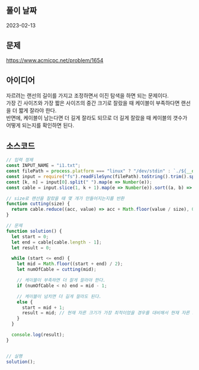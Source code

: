 ## 풀이 날짜
2023-02-13

## 문제
https://www.acmicpc.net/problem/1654

## 아이디어
자르려는 랜선의 길이를 가지고 조정하면서 이진 탐색을 하면 되는 문제이다.  
가장 긴 사이즈와 가장 짧은 사이즈의 중간 크기로 잘랐을 때 케이블이 부족하다면 랜선을 더 짧게 잘라야 한다.  
반면에, 케이블이 남는다면 더 길게 잘라도 되므로 더 길게 잘랐을 때 케이블의 갯수가 어떻게 되는지를 확인하면 된다.  

## 소스코드
```js
// 입력 정제
const INPUT_NAME = "i1.txt";
const filePath = process.platform === "linux" ? "/dev/stdin" : `./${__dirname.split('\\').pop()}/${INPUT_NAME}`;
const input = require("fs").readFileSync(filePath).toString().trim().split("\n").map(item => item.trim());
const [k, n] = input[0].split(" ").map(e => Number(e));
const cable = input.slice(1, k + 1).map(e => Number(e)).sort((a, b) => a - b);

// size로 랜선을 잘랐을 때 몇 개가 만들어지는지를 반환
function cutting(size) {
  return cable.reduce((acc, value) => acc + Math.floor(value / size), 0);
}

// 문제
function solution() {
  let start = 0;
  let end = cable[cable.length - 1];
  let result = 0;

  while (start <= end) {
    let mid = Math.floor((start + end) / 2);
    let numOfCable = cutting(mid);

    // 케이블이 부족하면 더 잘게 잘라야 한다.
    if (numOfCable < n) end = mid - 1;

    // 케이블이 넘치면 더 길게 잘라도 된다.
    else {
      start = mid + 1;
      result = mid; // 현재 자른 크기가 가장 최적이었을 경우를 대비해서 현재 자른 크기를 기록해둔다.
    }
  }

  console.log(result);
}


// 실행
solution();
```

